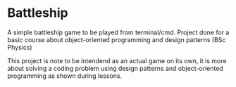 # Battleship
A simple battleship game to be played from terminal/cmd. Project done for a basic course about object-oriented programming and design patterns (BSc Physics)

This project is note to be intendend as an actual game on its own, it is more about solving a coding problem using design patterns and object-oriented programming as shown during lessons.
